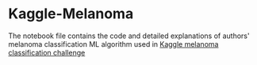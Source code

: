 # Kaggle-Melanoma
The notebook file contains the code and detailed explanations of authors' melanoma classification ML algorithm used in [Kaggle melanoma classification challenge](https://www.kaggle.com/c/siim-isic-melanoma-classification)
